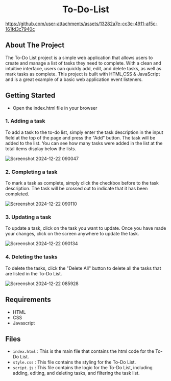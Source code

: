 <h1 align="center"> To-Do-List </h1>


https://github.com/user-attachments/assets/13282a7e-cc3e-4911-af5c-161fd3c7940c

## About The Project

The To-Do List project is a simple web application that allows users to create and manage a list of tasks they need to complete. With a clean and intuitive interface, users can quickly add, edit, and delete tasks, as well as mark tasks as complete.
This project is built with HTML,CSS & JavaScript and is a great example of a basic web application event listeners.

## Getting Started

- Open the index.html file in your browser

### 1. Adding a task
To add a task to the to-do list, simply enter the task description in the input field at the top of the page and press the "Add" button. The task will be added to the list. You can see how many tasks were added in the list at the total items display below the lists. 

![Screenshot 2024-12-22 090047](https://github.com/user-attachments/assets/6eb4256c-440b-4db9-9bd8-dd6882518201)

### 2. Completing a task
To mark a task as complete, simply click the checkbox before to the task description. The task will be crossed out to indicate that it has been completed.

![Screenshot 2024-12-22 090110](https://github.com/user-attachments/assets/551eaeaa-b0dd-46d1-b68b-643214e67d33)

### 3. Updating a task
To update a task, click on the task you want to update.  Once you have made your changes, click on the screen anywhere to update the task.

![Screenshot 2024-12-22 090134](https://github.com/user-attachments/assets/60825cb6-04be-4cbd-82f2-9c6cdda7c585)

### 4. Deleting the tasks
To delete the tasks, click the "Delete All" button  to delete all the tasks that are listed in the To-Do List.

![Screenshot 2024-12-22 085928](https://github.com/user-attachments/assets/30481909-134c-417e-a4a9-b60d6b2283d9)


## Requirements

- HTML
- CSS
- Javascript


## Files

* `index.html` :
     This is the main file that contains the html code for the To-Do List.
* `style.css` :
     This file contains the styling for the To-Do List.
* `script.js` :
     This file contains the logic for the To-Do List, including adding, editing, and deleting tasks, and filtering the task list.
